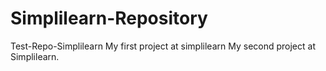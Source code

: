 # Simplilearn-Repository
Test-Repo-Simplilearn
My first project at simplilearn
My second project at Simplilearn.

